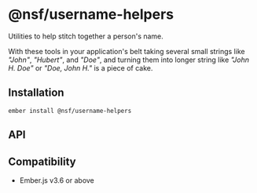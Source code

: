 @nsf/username-helpers
==============================================================================
Utilities to help stitch together a person's name. 

With these tools in your application's belt taking several small strings like _"John"_, _"Hubert"_, 
and _"Doe"_, and turning them into longer string like _"John H. Doe"_ or _"Doe, John H."_ is a piece 
of cake.


Installation
------------------------------------------------------------------------------
```
ember install @nsf/username-helpers
```


API
------------------------------------------------------------------------------



Compatibility
------------------------------------------------------------------------------
* Ember.js v3.6 or above
